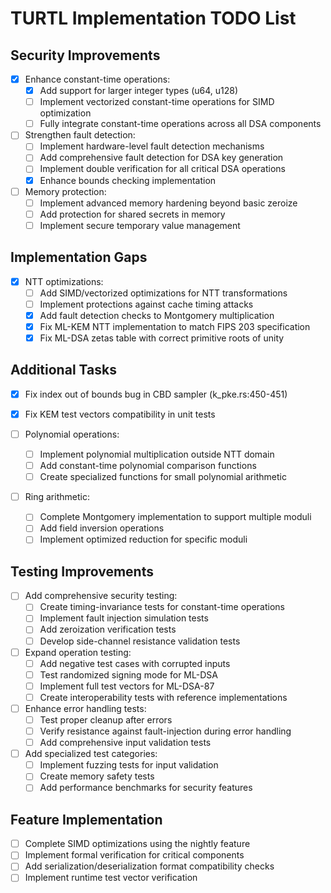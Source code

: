 # TURTL Implementation TODO List

## Security Improvements
- [x] Enhance constant-time operations:
  - [x] Add support for larger integer types (u64, u128)
  - [ ] Implement vectorized constant-time operations for SIMD optimization
  - [ ] Fully integrate constant-time operations across all DSA components

- [ ] Strengthen fault detection:
  - [ ] Implement hardware-level fault detection mechanisms
  - [ ] Add comprehensive fault detection for DSA key generation
  - [ ] Implement double verification for all critical DSA operations
  - [x] Enhance bounds checking implementation

- [ ] Memory protection:
  - [ ] Implement advanced memory hardening beyond basic zeroize
  - [ ] Add protection for shared secrets in memory
  - [ ] Implement secure temporary value management

## Implementation Gaps
- [x] NTT optimizations:
  - [ ] Add SIMD/vectorized optimizations for NTT transformations
  - [ ] Implement protections against cache timing attacks
  - [x] Add fault detection checks to Montgomery multiplication
  - [x] Fix ML-KEM NTT implementation to match FIPS 203 specification
  - [x] Fix ML-DSA zetas table with correct primitive roots of unity

## Additional Tasks
- [x] Fix index out of bounds bug in CBD sampler (k_pke.rs:450-451)
- [x] Fix KEM test vectors compatibility in unit tests

- [ ] Polynomial operations:
  - [ ] Implement polynomial multiplication outside NTT domain
  - [ ] Add constant-time polynomial comparison functions
  - [ ] Create specialized functions for small polynomial arithmetic

- [ ] Ring arithmetic:
  - [ ] Complete Montgomery implementation to support multiple moduli
  - [ ] Add field inversion operations
  - [ ] Implement optimized reduction for specific moduli

## Testing Improvements
- [ ] Add comprehensive security testing:
  - [ ] Create timing-invariance tests for constant-time operations
  - [ ] Implement fault injection simulation tests
  - [ ] Add zeroization verification tests
  - [ ] Develop side-channel resistance validation tests

- [ ] Expand operation testing:
  - [ ] Add negative test cases with corrupted inputs
  - [ ] Test randomized signing mode for ML-DSA
  - [ ] Implement full test vectors for ML-DSA-87
  - [ ] Create interoperability tests with reference implementations

- [ ] Enhance error handling tests:
  - [ ] Test proper cleanup after errors
  - [ ] Verify resistance against fault-injection during error handling
  - [ ] Add comprehensive input validation tests

- [ ] Add specialized test categories:
  - [ ] Implement fuzzing tests for input validation
  - [ ] Create memory safety tests
  - [ ] Add performance benchmarks for security features

## Feature Implementation
- [ ] Complete SIMD optimizations using the nightly feature
- [ ] Implement formal verification for critical components
- [ ] Add serialization/deserialization format compatibility checks
- [ ] Implement runtime test vector verification